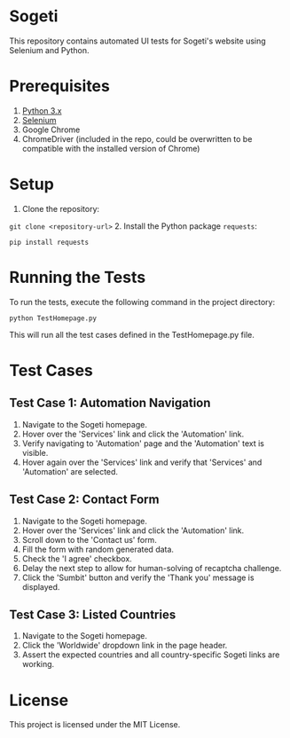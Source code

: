 # Sogeti
This repository contains automated UI tests for Sogeti's website using Selenium and Python.

# Prerequisites
1. [Python 3.x](https://www.python.org/downloads/)
2. [Selenium](https://pypi.org/project/selenium/)
3. Google Chrome
4. ChromeDriver (included in the repo, could be overwritten to be compatible with the installed version of Chrome)

# Setup
1. Clone the repository: 

`git clone <repository-url>`
2. Install the Python package `requests`: 

`pip install requests`

# Running the Tests

To run the tests, execute the following command in the project directory:

`python TestHomepage.py`

This will run all the test cases defined in the TestHomepage.py file.

# Test Cases
## Test Case 1: Automation Navigation
1. Navigate to the Sogeti homepage.
2. Hover over the 'Services' link and click the 'Automation' link.
3. Verify navigating to 'Automation' page and the 'Automation' text is visible.
4. Hover again over the 'Services' link and verify that 'Services' and 'Automation' are selected.

## Test Case 2: Contact Form
1. Navigate to the Sogeti homepage.
2. Hover over the 'Services' link and click the 'Automation' link.
3. Scroll down to the 'Contact us' form.
4. Fill the form with random generated data.
5. Check the 'I agree' checkbox.
6. Delay the next step to allow for human-solving of recaptcha challenge.
7. Click the 'Sumbit' button and verify the 'Thank you' message is displayed.

## Test Case 3: Listed Countries
1. Navigate to the Sogeti homepage.
2. Click the 'Worldwide' dropdown link in the page header.
3. Assert the expected countries and all country-specific Sogeti links are working.

# License
This project is licensed under the MIT License.